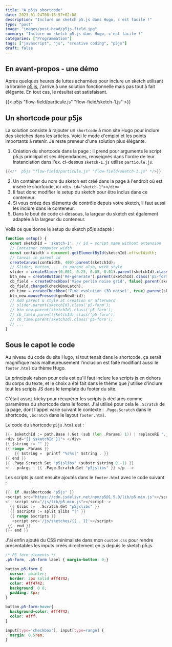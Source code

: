 ```yaml
---
title: "A p5js shortcode"
date: 2023-01-24T08:16:57+02:00
description: "Inclure un sketch p5.js dans Hugo, c'est facile !"
type: "post"
image: "images/post-head/p5js-field.jpg"
summary: "Inclure un sketch p5.js dans Hugo, c'est facile !"
categories: ["Programmation"]
tags: ["javascript", "js", "creative coding", "p5js"]
draft: false
---
```


## En avant-propos - une démo

Après quelques heures de luttes acharnées pour inclure un sketch utilisant la librairie 
[p5.js](https://p5js.org), j'arrive à une solution fonctionnelle mais pas tout à fait élégante.
En tout cas, le résultat est satisfaisant. 

{{< p5js "flow-field/particule.js" "flow-field/sketch-1.js" >}}

## Un shortcode pour p5js

La solution consiste à rajouter un `shortcode` à mon site Hugo pour inclure des sketches
dans les articles. 
Voici le mode d'emploi et les points importants à retenir. Je reste preneur d'une solution plus élégante.

1. Création du shortcode dans la page : il prend pour arguments le script p5.js principal et ses dépendances, 
renseignés dans l'ordre de leur instanciation dans l'ex. ci-dessus `sketch-1.js` utilise `particule.js`.

```go
{{</*  p5js "flow-field/particule.js" "flow-field/sketch-1.js" */>}}
```

2. Un container du nom du sketch est créé dans la page à l'endroit où est inséré le shortcode, ici `<div id="sketch-1"></div>`
3. Il faut donc modifier le setup du sketch pour être inclus dans ce conteneur. 
4. Si vous créez des éléments de contrôle depuis votre sketch, il faut aussi les inclure dans le conteneur.
5. Dans le bout de code ci-dessous, la largeur du sketch est également adaptée à la largeur du conteneur. 

Voilà ce que donne le setup du sketch p5js adapté : 

```js
function setup() {
  const sketchId = 'sketch-1'; // id = script name without extension
  // Container computer width
  const contWidth = document.getElementById(sketchId).offsetWidth;
  // Canvas in parent id
  createCanvas(contWidth, 400).parent(sketchId);
  // Slider, button, ... in parent also, with style
  slider = createSlider(0.001, 0.25, 0.05, 0.01).parent(sketchId).class('p5-form');
  btn_new = createButton('Re-generate').parent(sketchId).class('p5-form')
  cb_field = createCheckbox('View perlin noise grid', false).parent(sketchId).class('p5-form');
  cb_field.changed(checkBoxLatch);
  cb_time = createCheckbox('Time evolution (3D noise)', true).parent(sketchId).class('p5-form');
  btn_new.mousePressed(genNewGrid);
  // Add parent & style at creation or afterward
  // slider.parent(sketchId).class('p5-form');
  // btn_new.parent(sketchId).class('p5-form');
  // cb_field.parent(sketchId).class('p5-form');
  // cb_time.parent(sketchId).class('p5-form');
  // ...
}
```

## Sous le capot le code

Au niveau du code du site Hugo, si tout tenait dans le shortcode, ça serait magnifique mais 
malheureusement l'inclusion est faite modifiant aussi le `footer.html` du thème Hugo. 

La principale raison pour cela est qu'il faut inclure les scripts js en dehors du corps du texte, et le 
choix a été fait dans le thème que j'utilise d'inclure tout les scripts JS dans le template du footer du site.

C'était assez tricky pour récupérer les scripts js déclarés comme paramètres du shortcode dans le footer.
J'ai utilisé pour cela le `.Scratch` de la page, dont l'appel varie suivant le contexte : 
`.Page.Scratch` dans le shortcode, `.Scratch` dans le layout `footer.html`. 

Le code du shortcode `p5js.html` est : 

```go
{{- $sketchId := path.Base (.Get (sub (len .Params) 1)) | replaceRE ".js$" ""}}
<div id="{{ $sketchId }}"> </div>
{{ $string := "" }}
{{ range .Params }}
    {{ $string =  printf "%s%s|" $string . }}
{{ end }}
{{ .Page.Scratch.Set "p5jslibs" (substr $string 0 -1) }}
<!-- p>Args : {{ .Page.Scratch.Get "p5jslibs" }} </p -->
```

Les scripts js sont ensuite ajoutés dans le `footer.html` avec le code suivant : 

```go
{{- if .HasShortcode "p5js" }}
<script src="https://cdn.jsdelivr.net/npm/p5@1.5.0/lib/p5.min.js"></script>  
<!--script src="/js/lib/p5.min.js"></script-->
  {{ $libs :=  .Scratch.Get "p5jslibs" }}
  {{ $scripts := split $libs "|" }}
  {{ range $scripts }} 
   <script src='/js/sketches/{{ . }}'></script>
 {{- end }}
{{- end }}
```

J'ai enfin ajouté du CSS minimaliste dans mon `custom.css` pour rendre présentables les inputs créés 
directement en js depuis le sketch p5.js.

```css
/* P5 form elements */
.p5-form, .p5-form label { margin-bottom: 0;}

button.p5-form {
  cursor: pointer;
  border: 2px solid #ff4742;
  color: #ff4742;
  background: 0 0;
  padding: 8px;
}

button.p5-form:hover{
  background-color: #ff4742;
  color: #fff;
}

input[type='checkbox'], input[type=range] {
  margin: 0.5rem;
}

```